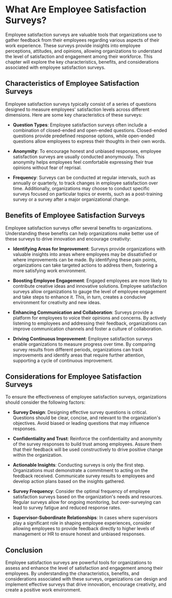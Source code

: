 What Are Employee Satisfaction Surveys?
==================================================

Employee satisfaction surveys are valuable tools that organizations use to gather feedback from their employees regarding various aspects of their work experience. These surveys provide insights into employee perceptions, attitudes, and opinions, allowing organizations to understand the level of satisfaction and engagement among their workforce. This chapter will explore the key characteristics, benefits, and considerations associated with employee satisfaction surveys.

Characteristics of Employee Satisfaction Surveys
------------------------------------------------

Employee satisfaction surveys typically consist of a series of questions designed to measure employees' satisfaction levels across different dimensions. Here are some key characteristics of these surveys:

* **Question Types**: Employee satisfaction surveys often include a combination of closed-ended and open-ended questions. Closed-ended questions provide predefined response options, while open-ended questions allow employees to express their thoughts in their own words.

* **Anonymity**: To encourage honest and unbiased responses, employee satisfaction surveys are usually conducted anonymously. This anonymity helps employees feel comfortable expressing their true opinions without fear of reprisal.

* **Frequency**: Surveys can be conducted at regular intervals, such as annually or quarterly, to track changes in employee satisfaction over time. Additionally, organizations may choose to conduct specific surveys focused on particular topics or events, such as a post-training survey or a survey after a major organizational change.

Benefits of Employee Satisfaction Surveys
-----------------------------------------

Employee satisfaction surveys offer several benefits to organizations. Understanding these benefits can help organizations make better use of these surveys to drive innovation and encourage creativity:

* **Identifying Areas for Improvement**: Surveys provide organizations with valuable insights into areas where employees may be dissatisfied or where improvements can be made. By identifying these pain points, organizations can take targeted actions to address them, fostering a more satisfying work environment.

* **Boosting Employee Engagement**: Engaged employees are more likely to contribute creative ideas and innovative solutions. Employee satisfaction surveys allow organizations to gauge the level of employee engagement and take steps to enhance it. This, in turn, creates a conducive environment for creativity and new ideas.

* **Enhancing Communication and Collaboration**: Surveys provide a platform for employees to voice their opinions and concerns. By actively listening to employees and addressing their feedback, organizations can improve communication channels and foster a culture of collaboration.

* **Driving Continuous Improvement**: Employee satisfaction surveys enable organizations to measure progress over time. By comparing survey results from different periods, organizations can track improvements and identify areas that require further attention, supporting a cycle of continuous improvement.

Considerations for Employee Satisfaction Surveys
------------------------------------------------

To ensure the effectiveness of employee satisfaction surveys, organizations should consider the following factors:

* **Survey Design**: Designing effective survey questions is critical. Questions should be clear, concise, and relevant to the organization's objectives. Avoid biased or leading questions that may influence responses.

* **Confidentiality and Trust**: Reinforce the confidentiality and anonymity of the survey responses to build trust among employees. Assure them that their feedback will be used constructively to drive positive change within the organization.

* **Actionable Insights**: Conducting surveys is only the first step. Organizations must demonstrate a commitment to acting on the feedback received. Communicate survey results to employees and develop action plans based on the insights gathered.

* **Survey Frequency**: Consider the optimal frequency of employee satisfaction surveys based on the organization's needs and resources. Regular surveys allow for ongoing monitoring, but over-surveying can lead to survey fatigue and reduced response rates.

* **Supervisor-Subordinate Relationships**: In cases where supervisors play a significant role in shaping employee experiences, consider allowing employees to provide feedback directly to higher levels of management or HR to ensure honest and unbiased responses.

Conclusion
----------

Employee satisfaction surveys are powerful tools for organizations to assess and enhance the level of satisfaction and engagement among their employees. By understanding the characteristics, benefits, and considerations associated with these surveys, organizations can design and implement effective surveys that drive innovation, encourage creativity, and create a positive work environment.
